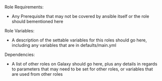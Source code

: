 Role Requirements:

- Any Prerequisite that may not be covered by ansible itself or the role should bementioned here

Role Variables:

- A description of the settable variables for this roles should go here, including any variables that are in defaults/main.yml

Dependencies:

- A list of other roles on Galaxy should go here, plus any details in regards to parameters that may need to be set for other roles, or variables that are used from other roles


